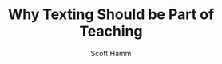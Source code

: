 ---
layout: leaf-node
title: "Why Texting Should be Part of Teaching"
title-url: "http://www.edtechmagazine.com/k12/article/2015/03/why-texting-should-be-part-teaching"
author: "Scott Hamm"
groups: technologies
categories: mobile-devices
topics: in-the-media
summary: >
    Hamm makes a case for how and why texting should be part of teaching. "Research into
    texting between teachers and students shows that it can drive engagement and
    deliver results."
cite: >
    Hamm, S. (2015) Why Texting Should be Part of Teaching. EdTech Magazine. March 30, 2015.
    Retrieved from : http://www.edtechmagazine.com/k12/article/2015/03/why-texting-should-be-part-teaching
pub-date: 2015-03-30
added-date: 2015-04-17
resource-type: external-page
---